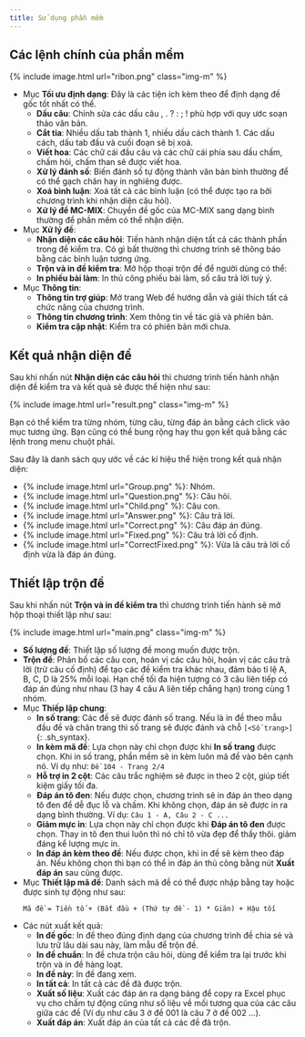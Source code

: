 ```yaml
---
title: Sử dụng phần mềm
---
```


## Các lệnh chính của phần mềm

{% include image.html url="ribon.png" class="img-m" %}

- Mục **Tối ưu định dạng**: Đây là các tiện ích kèm theo để định dạng đề gốc tốt nhất có thể.
    + **Dấu câu**: Chỉnh sửa các dấu câu , . ? : ; ! phù hợp với quy ước soạn thảo văn bản.
    + **Cắt tỉa**: Nhiều dấu tab thành 1, nhiều dấu cách thành 1. Các dấu cách, dấu tab đầu và cuối đoạn sẽ bị xoá.
    + **Viết hoa**: Các chữ cái đầu câu và các chữ cái phía sau dấu chấm, chấm hỏi, chấm than sẽ được viết hoa.
    + **Xử lý đánh số**: Biến đánh số tự động thành văn bản bình thường để có thể gạch chân hay in nghiêng được.
    + **Xoá bình luận**: Xoá tất cả các bình luận (có thể được tạo ra bởi chương trình khi nhận diện câu hỏi).
    + **Xử lý đề MC-MIX**: Chuyển đề gốc của MC-MIX sang dạng bình thường để phần mềm có thể nhận diện.
- Mục **Xử lý đề**:
    + **Nhận diện các câu hỏi**: Tiến hành nhận diện tất cả các thành phần trong đề kiểm tra. Có gì bất thường thì chương trình sẽ thông báo bằng các bình luận tương ứng.
    + **Trộn và in đề kiểm tra**: Mở hộp thoại trộn đề để người dùng có thể:
    + **In phiếu bài làm**: In thủ công phiếu bài làm, số câu trả lời tuỳ ý.
- Mục **Thông tin**:
    + **Thông tin trợ giúp**: Mở trang Web để hướng dẫn và giải thích tất cả chức năng của chương trình.
    + **Thông tin chương trình**: Xem thông tin về tác giả và phiên bản.
    + **Kiểm tra cập nhật**: Kiểm tra có phiên bản mới chưa.

## Kết quả nhận diện đề

Sau khi nhấn nút **Nhận diện các câu hỏi** thì chương trình tiến hành nhận diện đề kiểm tra và kết quả sẽ được thể hiện như sau:

{% include image.html url="result.png" class="img-m" %}

Bạn có thể kiểm tra từng nhóm, từng câu, từng đáp án bằng cách click vào mục tương ứng. Bạn cũng có thể bung rộng hay thu gọn kết quả bằng các lệnh trong menu chuột phải.

Sau đây là danh sách quy ước về các kí hiệu thể hiện trong kết quả nhận diện:

- <span>{% include image.html url="Group.png" %}</span>: Nhóm.
- <span>{% include image.html url="Question.png" %}</span>: Câu hỏi.
- <span>{% include image.html url="Child.png" %}</span>: Câu con.
- <span>{% include image.html url="Answer.png" %}</span>: Câu trả lời.
- <span>{% include image.html url="Correct.png" %}</span>: Câu đáp án đúng.
- <span>{% include image.html url="Fixed.png" %}</span>: Câu trả lời cố định.
- <span>{% include image.html url="CorrectFixed.png" %}</span>: Vừa là câu trả lời cố định vừa là đáp án đúng.

## Thiết lập trộn đề

Sau khi nhấn nút **Trộn và in đề kiểm tra** thì chương trình tiến hành sẽ mở hộp thoại thiết lập như sau:

{% include image.html url="main.png" class="img-m" %}

- **Số lượng đề**: Thiết lập số lượng đề mong muốn được trộn.
- **Trộn đề**: Phân bố các câu con, hoán vị các câu hỏi, hoán vị các câu trả lời (trừ câu cố định) để tạo các đề kiểm tra khác nhau, đảm bảo tỉ lệ A, B, C, D là 25% mỗi loại. Hạn chế tối đa hiện tượng có 3 câu liên tiếp có đáp án đúng như nhau (3 hay 4 câu A liên tiếp chẳng hạn) trong cùng 1 nhóm.
- Mục **Thiếp lập chung**:
    + **In số trang**: Các đề sẽ được đánh số trang. Nếu là in đề theo mẫu đầu đề và chân trang thì số trang sẽ được đánh và chỗ `[<Số trang>]`{: .sh_syntax}.
    + **In kèm mã đề**: Lựa chọn này chỉ chọn được khi **In số trang** được chọn. Khi in số trang, phần mềm sẽ in kèm luôn mã đề vào bên cạnh nó. Ví dụ như: `Đề 104 - Trang 2/4`
    + **Hỗ trợ in 2 cột**: Các câu trắc nghiệm sẽ được in theo 2 cột, giúp tiết kiệm giấy tối đa.
    + **Đáp án tô đen**: Nếu được chọn, chương trình sẽ in đáp án theo dạng tô đen để dễ đục lỗ và chấm. Khi không chọn, đáp án sẽ được in ra dạng bình thường. Ví dụ: `Câu 1 - A, Câu 2 - C ...`
    + **Giảm mực in**: Lựa chọn này chỉ chọn được khi **Đáp án tô đen** được chọn. Thay in tô đen thui luôn thì nó chỉ tô vừa đẹp để thấy thôi. giảm đáng kể lượng mực in.
    + **In đáp án kèm theo đề**: Nếu được chọn, khi in đề sẽ kèm theo đáp án. Nếu không chọn thì bạn có thể in đáp án thủ công bằng nút **Xuất đáp án** sau cũng được.
- Mục **Thiết lập mã đề**: Danh sách mã đề có thể được nhập bằng tay hoặc được sinh tự động như sau:
    ```
    Mã đề = Tiền tố + (Bắt đầu + (Thứ tự đề - 1) * Giãn) + Hậu tối
    ```
- Các nút xuất kết quả:
    + **In đề gốc**: In đề theo đúng định dạng của chương trình đề chia sẻ và lưu trữ lâu dài sau này, làm mẫu để trộn đề.
    + **In đề chuẩn**: In đề chưa trộn câu hỏi, dùng để kiểm tra lại trước khi trộn và in đề hàng loạt.
    + **In đề này**: In đề đang xem.
    + **In tất cả**: In tất cả các đề đã được trộn.
    + **Xuất số liệu**: Xuất các đáp án ra dạng bảng để copy ra Excel phục vụ cho chấm tự động cũng như số liệu về mối tương qua của các câu giữa các đề (Ví dụ như câu 3 ở đề 001 là câu 7 ở đề 002 ...).
    + **Xuất đáp án**: Xuất đáp án của tất cả các đề đã trộn.